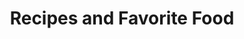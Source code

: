 ---
title: "Recipes and Favorite Food"
description: "Tracking my favorite recipes and food"
showAuthor: false
---